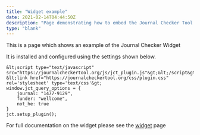 ```yaml
---
title: "Widget example"
date: 2021-02-14T04:44:50Z
description: "Page demonstrating how to embed the Journal Checker Tool: Plan S Compliance Validator widget."
type: "blank"
---
```


This is a page which shows an example of the Journal Checker Widget

It is installed and configured using the settings shown below.

```
&lt;script type="text/javascript" src="https://journalcheckertool.org/js/jct_plugin.js"&gt;&lt;/script&gt;
&lt;link href="https://journalcheckertool.org/css/plugin.css" rel='stylesheet' type='text/css'&gt;
window.jct_query_options = {
    journal: "1477-9129",
    funder: "wellcome",
    not_he: true
}
jct.setup_plugin();
```

For full documentation on the widget please see the [widget](/widget) page